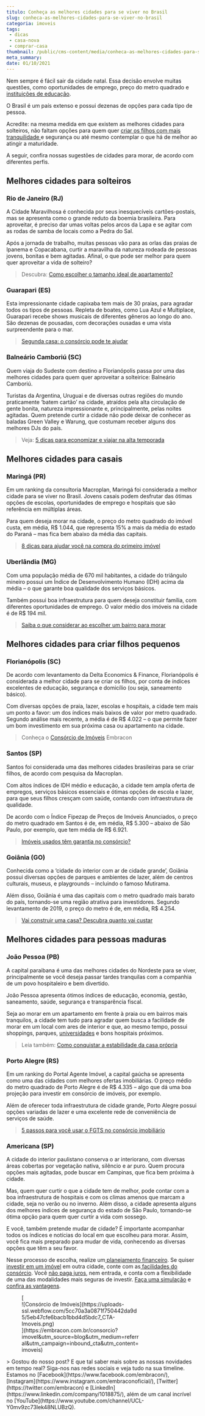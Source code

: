 ```yaml
---
titulo: Conheça as melhores cidades para se viver no Brasil
slug: conheca-as-melhores-cidades-para-se-viver-no-brasil
categoria: imoveis
tags:
 - dicas
 - casa-nova
 - comprar-casa
thumbnail: /public/cms-content/media/conheca-as-melhores-cidades-para-se-viver-no-brasil.png
meta_summary: 
date: 01/10/2021
---
```

Nem sempre é fácil sair da cidade natal. Essa decisão envolve muitas questões, como oportunidades de emprego, preço do metro quadrado e [instituições de educação](https://www.embracon.com.br/blog/educacao-saiba-como-investir-na-sua).

O Brasil é um país extenso e possui dezenas de opções para cada tipo de pessoa.

Acredite: na mesma medida em que existem as melhores cidades para solteiros, não faltam opções para quem quer [criar os filhos com mais tranquilidade ](https://www.embracon.com.br/blog/seu-filho-recebe-mesada-descubra-o-valor-ideal-para-cada-idade)e segurança ou até mesmo contemplar o que há de melhor ao atingir a maturidade.

A seguir, confira nossas sugestões de cidades para morar, de acordo com diferentes perfis.

Melhores cidades para solteiros
-------------------------------

### Rio de Janeiro (RJ)

A Cidade Maravilhosa é conhecida por seus inesquecíveis cartões-postais, mas se apresenta como o grande reduto da boemia brasileira. Para aproveitar, é preciso dar umas voltas pelos arcos da Lapa e se agitar com as rodas de samba de locais como a Pedra do Sal.

Após a jornada de trabalho, muitas pessoas vão para as orlas das praias de Ipanema e Copacabana, curtir a maravilha da natureza rodeada de pessoas jovens, bonitas e bem agitadas. Afinal, o que pode ser melhor para quem quer aproveitar a vida de solteiro?

> Descubra: [Como escolher o tamanho ideal de apartamento?](https://www.embracon.com.br/blog/como-escolher-o-tamanho-ideal-de-apartamento)

### Guarapari (ES)

Esta impressionante cidade capixaba tem mais de 30 praias, para agradar todos os tipos de pessoas. Repleta de boates, como Lua Azul e Multiplace, Guarapari recebe shows musicais de diferentes gêneros ao longo do ano. São dezenas de pousadas, com decorações ousadas e uma vista surpreendente para o mar.

> [Segunda casa: o consórcio pode te ajudar](https://www.embracon.com.br/blog/segunda-casa-o-consorcio-pode-te-ajudar)

### Balneário Camboriú (SC)

Quem viaja do Sudeste com destino a Florianópolis passa por uma das melhores cidades para quem quer aproveitar a solteirice: Balneário Camboriú.

Turistas da Argentina, Uruguai e de diversas outras regiões do mundo praticamente ‘batem cartão’ na cidade, atraídos pela alta circulação de gente bonita, natureza impressionante e, principalmente, pelas noites agitadas. Quem pretende curtir a cidade não pode deixar de conhecer as baladas Green Valley e Warung, que costumam receber alguns dos melhores DJs do país.

> Veja: [5 dicas para economizar e viajar na alta temporada](https://www.embracon.com.br/blog/5-dicas-para-economizar-e-viajar-na-alta-temporada)

Melhores cidades para casais
----------------------------

### Maringá (PR)

Em um ranking da consultoria Macroplan, Maringá foi considerada a melhor cidade para se viver no Brasil. Jovens casais podem desfrutar das ótimas opções de escolas, oportunidades de emprego e hospitais que são referência em múltiplas áreas.

Para quem deseja morar na cidade, o preço do metro quadrado do imóvel custa, em média, R$ 1.044, que representa 15% a mais da média do estado do Paraná – mas fica bem abaixo da média das capitais.

> [8 dicas para ajudar você na compra do primeiro imóvel](https://www.embracon.com.br/blog/8-dicas-compra-primeiro-imovel)‍

### Uberlândia (MG)

Com uma população média de 670 mil habitantes, a cidade do triângulo mineiro possui um Índice de Desenvolvimento Humano (IDH) acima da média – o que garante boa qualidade dos serviços básicos.

Também possui boa infraestrutura para quem deseja constituir família, com diferentes oportunidades de emprego. O valor médio dos imóveis na cidade é de R$ 194 mil.

> [Saiba o que considerar ao escolher um bairro para morar](https://www.embracon.com.br/blog/saiba-o-que-considerar-ao-escolher-um-bairro-para-morar)

Melhores cidades para criar filhos pequenos
-------------------------------------------

### Florianópolis (SC)

De acordo com levantamento da Delta Economics &amp; Finance, Florianópolis é considerada a melhor cidade para se criar os filhos, por conta de índices excelentes de educação, segurança e domicílio (ou seja, saneamento básico).

Com diversas opções de praia, lazer, escolas e hospitais, a cidade tem mais um ponto a favor: um dos índices mais baixos de valor por metro quadrado. Segundo análise mais recente, a média é de R$ 4.022 – o que permite fazer um bom investimento em sua próxima casa ou apartamento na cidade.

> Conheça o [Consórcio de Imóveis](https://www.embracon.com.br/consorcio-de-imoveis) Embracon

### Santos (SP)

Santos foi considerada uma das melhores cidades brasileiras para se criar filhos, de acordo com pesquisa da Macroplan.

Com altos índices de IDH médio e educação, a cidade tem ampla oferta de empregos, serviços básicos essenciais e ótimas opções de escola e lazer, para que seus filhos cresçam com saúde, contando com infraestrutura de qualidade.

De acordo com o Índice Fipezap de Preços de Imóveis Anunciados, o preço do metro quadrado em Santos é de, em média, R$ 5.300 – abaixo de São Paulo, por exemplo, que tem média de R$ 6.921.

> [Imóveis usados têm garantia no consórcio?](https://www.embracon.com.br/blog/imoveis-usados-tem-garantia-no-consorcio)

### Goiânia (GO)

Conhecida como a ‘cidade do interior com ar de cidade grande’, Goiânia possui diversas opções de parques e ambientes de lazer, além de centros culturais, museus, e playgrounds – incluindo o famoso Mutirama.

Além disso, Goiânia é uma das capitais com o metro quadrado mais barato do país, tornando-se uma região atrativa para investidores. Segundo levantamento de 2019, o preço do metro é de, em média, R$ 4.254.

> [Vai construir uma casa? Descubra quanto vai custar](https://www.embracon.com.br/blog/vai-construir-uma-casa-descubra-quanto-vai-custar)

Melhores cidades para pessoas maduras
-------------------------------------

### João Pessoa (PB)

A capital paraibana é uma das melhores cidades do Nordeste para se viver, principalmente se você deseja passar tardes tranquilas com a companhia de um povo hospitaleiro e bem divertido.

João Pessoa apresenta ótimos índices de educação, economia, gestão, saneamento, saúde, segurança e transparência fiscal.

Seja ao morar em um apartamento em frente à praia ou em bairros mais tranquilos, a cidade tem tudo para agradar quem busca a facilidade de morar em um local com ares de interior e que, ao mesmo tempo, possui shoppings, parques, [universidades](https://www.embracon.com.br/blog/conheca-4-formas-de-pagar-a-faculdade) e bons hospitais próximos.

> Leia também: [Como conquistar a estabilidade da casa própria](https://www.embracon.com.br/blog/como-conquistar-a-estabilidade-da-casa-propria)

### Porto Alegre (RS)

Em um ranking do Portal Agente Imóvel, a capital gaúcha se apresenta como uma das cidades com melhores ofertas imobiliárias. O preço médio do metro quadrado de Porto Alegre é de R$ 4.335 – algo que dá uma boa projeção para investir em consórcio de imóveis, por exemplo.

Além de oferecer toda infraestrutura de cidade grande, Porto Alegre possui opções variadas de lazer e uma excelente rede de conveniência de serviços de saúde.

> [5 passos para você usar o FGTS no consórcio imobiliário](https://www.embracon.com.br/blog/5-passos-para-voce-usar-o-fgts-no-consorcio-imobiliario)

### Americana (SP)

A cidade do interior paulistano conserva o ar interiorano, com diversas áreas cobertas por vegetação nativa, silêncio e ar puro. Quem procura opções mais agitadas, pode buscar em Campinas, que fica bem próxima à cidade.

Mas, quem quer curtir o que a cidade tem de melhor, pode contar com a boa infraestrutura de hospitais e com os climas amenos que marcam a cidade, seja no verão ou no inverno. Além disso, a cidade apresenta alguns dos melhores índices de segurança do estado de São Paulo, tornando-se ótima opção para quem quer curtir a vida com sossego.

E você, também pretende mudar de cidade? É importante acompanhar todos os índices e notícias do local em que escolheu para morar. Assim, você fica mais preparado para mudar de vida, conhecendo as diversas opções que têm a seu favor.

Nesse processo de escolha, realize um[ planejamento financeiro](https://www.embracon.com.br/blog/planejamento-financeiro-um-guia-para-as-financas-nao-sairem-de-controle). Se quiser [investir em um imóvel](https://www.embracon.com.br/blog/investir-em-imoveis-onde-comecar) em outra cidade, conte com as[ facilidades do consórcio](https://www.embracon.com.br/blog/confira-10-vantagens-indiscutiveis-do-consorcio). Você [não paga juros](https://www.embracon.com.br/blog/consorcio-nao-tem-juros-entenda), nem entrada, e conta com a flexibilidade de uma das modalidades mais seguras de investir. [Faça uma simulação](http://www.embracon.com.br/consorcio) e [confira as vantagens](https://www.embracon.com.br/conhecaoconsorcio/quais-sao-as-vantagens-do-consorcio).

<figure class="w-richtext-figure-type-image w-richtext-align-center" style="max-width:310px">[<div>![Consórcio de Imóveis](https://uploads-ssl.webflow.com/5cc70a3a0871f750442da9d5/5eb47cfe6bacb1bbd4d5bdc7_CTA-Imoveis.png)</div>](https://embracon.com.br/consorcio?imovel&utm_source=blog&utm_medium=referral&utm_campaign=inbound_cta&utm_content=imoveis)</figure>> Gostou do nosso post? E que tal saber mais sobre as nossas novidades em tempo real? Siga-nos nas redes sociais e veja tudo na sua timeline. Estamos no [Facebook](https://www.facebook.com/embracon/), [Instagram](https://www.instagram.com/embraconoficial/), [Twitter](https://twitter.com/embracon) e [LinkedIn](https://www.linkedin.com/company/1018875/), além de um canal incrível no [YouTube](https://www.youtube.com/channel/UCL-Y0mv9zc73Iek48NLUBzQ).
